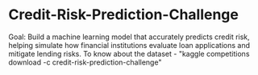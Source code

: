 # Credit-Risk-Prediction-Challenge
Goal: Build a machine learning model that accurately predicts credit risk, helping simulate how financial institutions evaluate loan applications and mitigate lending risks.
To know about the dataset - "kaggle competitions download -c credit-risk-prediction-challenge"
